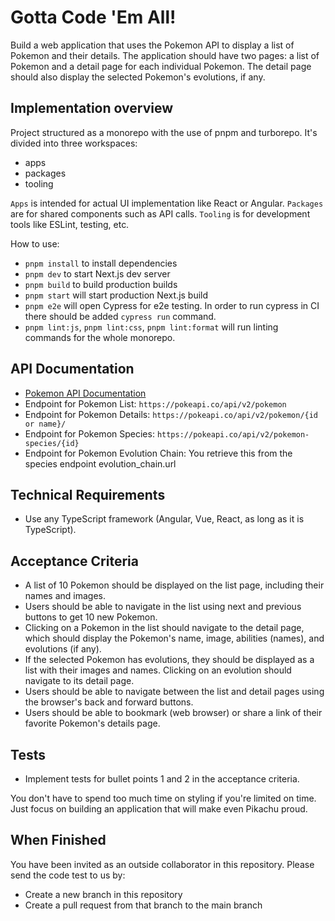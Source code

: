 # Gotta Code 'Em All!

Build a web application that uses the Pokemon API to display a list of Pokemon and their details. The application should have two pages: a list of Pokemon and a detail page for each individual Pokemon. The detail page should also display the selected Pokemon's evolutions, if any.

## Implementation overview

Project structured as a monorepo with the use of pnpm and turborepo. It's divided into three workspaces:

- apps
- packages
- tooling

`Apps` is intended for actual UI implementation like React or Angular. `Packages` are for shared components such as API calls. `Tooling` is for development tools like ESLint, testing, etc.

How to use:

- `pnpm install` to install dependencies
- `pnpm dev` to start Next.js dev server
- `pnpm build` to build production builds
- `pnpm start` will start production Next.js build
- `pnpm e2e` will open Cypress for e2e testing. In order to run cypress in CI there should be added `cypress run` command.
- `pnpm lint:js`, `pnpm lint:css`, `pnpm lint:format` will run linting commands for the whole monorepo.

## API Documentation

- [Pokemon API Documentation](https://pokeapi.co/docs/v2)
- Endpoint for Pokemon List: `https://pokeapi.co/api/v2/pokemon`
- Endpoint for Pokemon Details: `https://pokeapi.co/api/v2/pokemon/{id or name}/`
- Endpoint for Pokemon Species: `https://pokeapi.co/api/v2/pokemon-species/{id}`
- Endpoint for Pokemon Evolution Chain: You retrieve this from the species endpoint evolution_chain.url

## Technical Requirements

- Use any TypeScript framework (Angular, Vue, React, as long as it is TypeScript).

## Acceptance Criteria

- A list of 10 Pokemon should be displayed on the list page, including their names and images.
- Users should be able to navigate in the list using next and previous buttons to get 10 new Pokemon.
- Clicking on a Pokemon in the list should navigate to the detail page, which should display the Pokemon's name, image, abilities (names), and evolutions (if any).
- If the selected Pokemon has evolutions, they should be displayed as a list with their images and names. Clicking on an evolution should navigate to its detail page.
- Users should be able to navigate between the list and detail pages using the browser's back and forward buttons.
- Users should be able to bookmark (web browser) or share a link of their favorite Pokemon's details page.

## Tests

- Implement tests for bullet points 1 and 2 in the acceptance criteria.

You don't have to spend too much time on styling if you're limited on time. Just focus on building an application that will make even Pikachu proud.

## When Finished

You have been invited as an outside collaborator in this repository.
Please send the code test to us by:

- Create a new branch in this repository
- Create a pull request from that branch to the main branch
